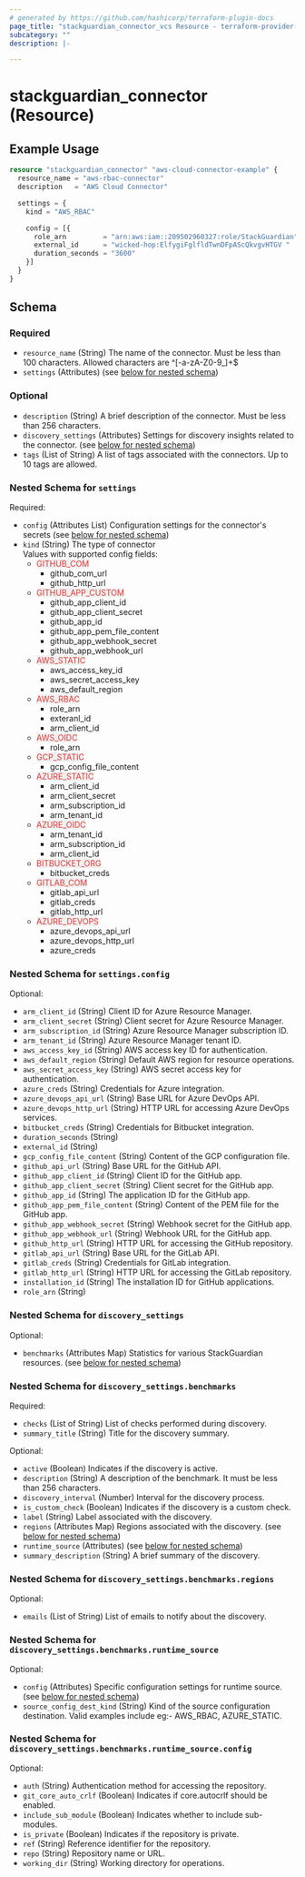 ```yaml
---
# generated by https://github.com/hashicorp/terraform-plugin-docs
page_title: "stackguardian_connector_vcs Resource - terraform-provider-stackguardian"
subcategory: ""
description: |-

---
```


# stackguardian_connector (Resource)

## Example Usage

```terraform
resource "stackguardian_connector" "aws-cloud-connector-example" {
  resource_name = "aws-rbac-connector"
  description   = "AWS Cloud Connector"

  settings = {
    kind = "AWS_RBAC"

    config = [{
      role_arn         = "arn:aws:iam::209502960327:role/StackGuardian"
      external_id      = "wicked-hop:ElfygiFglfldTwnDFpAScQkvgvHTGV "
      duration_seconds = "3600"
    }]
  }
}
```

<!-- schema generated by tfplugindocs -->
## Schema

### Required

- `resource_name` (String) The name of the connector. Must be less than 100 characters. Allowed characters are ^[-a-zA-Z0-9_]+$
- `settings` (Attributes) (see [below for nested schema](#nestedatt--settings))

### Optional

- `description` (String) A brief description of the connector. Must be less than 256 characters.
- `discovery_settings` (Attributes) Settings for discovery insights related to the connector. (see [below for nested schema](#nestedatt--discovery_settings))
- `tags` (List of String) A list of tags associated with the connectors. Up to 10 tags are allowed.

<a id="nestedatt--settings"></a>
### Nested Schema for `settings`

Required:

- `config` (Attributes List) Configuration settings for the connector's secrets (see [below for nested schema](#nestedatt--settings--config))
- `kind` (String) The type of connector<br>
	Values with supported config fields:
	- <span style="background-color: #eff0f0; color: #e53835;">GITHUB_COM</span>
		- github_com_url
		- github_http_url
	- <span style="background-color: #eff0f0; color: #e53835;">GITHUB_APP_CUSTOM</span>
		- github_app_client_id
		- github_app_client_secret
		- github_app_id
		- github_app_pem_file_content
		- github_app_webhook_secret
		- github_app_webhook_url
	- <span style="background-color: #eff0f0; color: #e53835;">AWS_STATIC</span>
		- aws_access_key_id
		- aws_secret_access_key
		- aws_default_region
	- <span style="background-color: #eff0f0; color: #e53835;">AWS_RBAC</span>
		- role_arn
		- exteranl_id
		- arm_client_id
	- <span style="background-color: #eff0f0; color: #e53835;">AWS_OIDC</span>
		- role_arn
	- <span style="background-color: #eff0f0; color: #e53835;">GCP_STATIC</span>
		- gcp_config_file_content
	- <span style="background-color: #eff0f0; color: #e53835;">AZURE_STATIC</span>
		- arm_client_id
		- arm_client_secret
		- arm_subscription_id
		- arm_tenant_id
	- <span style="background-color: #eff0f0; color: #e53835;">AZURE_OIDC</span>
		- arm_tenant_id
		- arm_subscription_id
		- arm_client_id
	- <span style="background-color: #eff0f0; color: #e53835;">BITBUCKET_ORG</span>
		- bitbucket_creds
	- <span style="background-color: #eff0f0; color: #e53835;">GITLAB_COM</span>
		- gitlab_api_url
		- gitlab_creds
		- gitlab_http_url
	- <span style="background-color: #eff0f0; color: #e53835;">AZURE_DEVOPS</span>
		- azure_devops_api_url
		- azure_devops_http_url
		- azure_creds

<a id="nestedatt--settings--config"></a>
### Nested Schema for `settings.config`

Optional:

- `arm_client_id` (String) Client ID for Azure Resource Manager.
- `arm_client_secret` (String) Client secret for Azure Resource Manager.
- `arm_subscription_id` (String) Azure Resource Manager subscription ID.
- `arm_tenant_id` (String) Azure Resource Manager tenant ID.
- `aws_access_key_id` (String) AWS access key ID for authentication.
- `aws_default_region` (String) Default AWS region for resource operations.
- `aws_secret_access_key` (String) AWS secret access key for authentication.
- `azure_creds` (String) Credentials for Azure integration.
- `azure_devops_api_url` (String) Base URL for Azure DevOps API.
- `azure_devops_http_url` (String) HTTP URL for accessing Azure DevOps services.
- `bitbucket_creds` (String) Credentials for Bitbucket integration.
- `duration_seconds` (String)
- `external_id` (String)
- `gcp_config_file_content` (String) Content of the GCP configuration file.
- `github_api_url` (String) Base URL for the GitHub API.
- `github_app_client_id` (String) Client ID for the GitHub app.
- `github_app_client_secret` (String) Client secret for the GitHub app.
- `github_app_id` (String) The application ID for the GitHub app.
- `github_app_pem_file_content` (String) Content of the PEM file for the GitHub app.
- `github_app_webhook_secret` (String) Webhook secret for the GitHub app.
- `github_app_webhook_url` (String) Webhook URL for the GitHub app.
- `github_http_url` (String) HTTP URL for accessing the GitHub repository.
- `gitlab_api_url` (String) Base URL for the GitLab API.
- `gitlab_creds` (String) Credentials for GitLab integration.
- `gitlab_http_url` (String) HTTP URL for accessing the GitLab repository.
- `installation_id` (String) The installation ID for GitHub applications.
- `role_arn` (String)



<a id="nestedatt--discovery_settings"></a>
### Nested Schema for `discovery_settings`

Optional:

- `benchmarks` (Attributes Map) Statistics for various StackGuardian resources. (see [below for nested schema](#nestedatt--discovery_settings--benchmarks))

<a id="nestedatt--discovery_settings--benchmarks"></a>
### Nested Schema for `discovery_settings.benchmarks`

Required:

- `checks` (List of String) List of checks performed during discovery.
- `summary_title` (String) Title for the discovery summary.

Optional:

- `active` (Boolean) Indicates if the discovery is active.
- `description` (String) A description of the benchmark. It must be less than 256 characters.
- `discovery_interval` (Number) Interval for the discovery process.
- `is_custom_check` (Boolean) Indicates if the discovery is a custom check.
- `label` (String) Label associated with the discovery.
- `regions` (Attributes Map) Regions associated with the discovery. (see [below for nested schema](#nestedatt--discovery_settings--benchmarks--regions))
- `runtime_source` (Attributes) (see [below for nested schema](#nestedatt--discovery_settings--benchmarks--runtime_source))
- `summary_description` (String) A brief summary of the discovery.

<a id="nestedatt--discovery_settings--benchmarks--regions"></a>
### Nested Schema for `discovery_settings.benchmarks.regions`

Optional:

- `emails` (List of String) List of emails to notify about the discovery.


<a id="nestedatt--discovery_settings--benchmarks--runtime_source"></a>
### Nested Schema for `discovery_settings.benchmarks.runtime_source`

Optional:

- `config` (Attributes) Specific configuration settings for runtime source. (see [below for nested schema](#nestedatt--discovery_settings--benchmarks--runtime_source--config))
- `source_config_dest_kind` (String) Kind of the source configuration destination. Valid examples include eg:- AWS_RBAC, AZURE_STATIC.

<a id="nestedatt--discovery_settings--benchmarks--runtime_source--config"></a>
### Nested Schema for `discovery_settings.benchmarks.runtime_source.config`

Optional:

- `auth` (String) Authentication method for accessing the repository.
- `git_core_auto_crlf` (Boolean) Indicates if core.autocrlf should be enabled.
- `include_sub_module` (Boolean) Indicates whether to include sub-modules.
- `is_private` (Boolean) Indicates if the repository is private.
- `ref` (String) Reference identifier for the repository.
- `repo` (String) Repository name or URL.
- `working_dir` (String) Working directory for operations.







